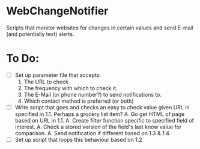 # WebChangeNotifier
Scripts that monitor websites for changes in certain values and send E-mail (and potentially text) alerts.

# To Do:
- [ ] Set up parameter file that accepts:
  1. The URL to check
  2. The frequency with which to check it.
  3. The E-Mail (or phone number?) to send notifications to.
  4. Which contact method is preferred (or both)
- [ ] Write script that goes and checks an easy to check value given URL in specified in 1.1. Perhaps a grocery list item?
  A. Go get HTML of page based on URL in 1.1.
  A. Create filter function specific to specified field of interest.
  A. Check a stored version of the field's last know value for comparison.
  A. Send notification if different based on 1.3 & 1.4.
- [ ] Set up script that loops this behaviour based on 1.2
